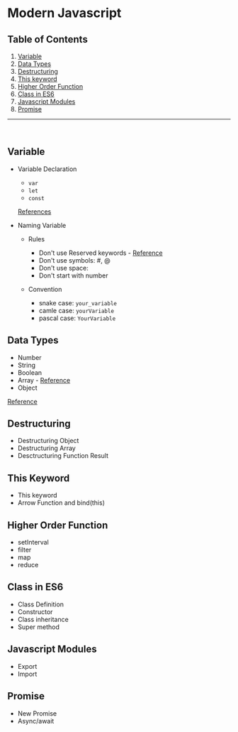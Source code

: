 # Modern Javascript

## Table of Contents

1. [Variable](#variable)
2. [Data Types](#data-types)
3. [Destructuring](#destructuring)
4. [This keyword](#this-keyword)
5. [Higher Order Function](#higher-order-function)
6. [Class in ES6](#class-in-es6)
7. [Javascript Modules](#javascript-modules)
8. [Promise](#promise)

---

&nbsp;

## Variable

- Variable Declaration

  - `var`
  - `let`
  - `const`

  [References](https://developer.mozilla.org/en-US/docs/Web/JavaScript/Reference#declarations)

- Naming Variable

  - Rules

    - Don't use Reserved keywords - [Reference](https://developer.mozilla.org/en-US/docs/Web/JavaScript/Reference/Lexical_grammar#keywords)
    - Don't use symbols: #, @
    - Don't use space:
    - Don't start with number

  - Convention
    - snake case: `your_variable`
    - camle case: `yourVariable`
    - pascal case: `YourVariable`

## Data Types

- Number
- String
- Boolean
- Array - [Reference](https://developer.mozilla.org/en-US/docs/Web/JavaScript/Reference/Global_Objects/Array)
- Object

[Reference](https://developer.mozilla.org/en-US/docs/Web/JavaScript/Data_structures)

## Destructuring

- Destructuring Object
- Destructuring Array
- Desctructuring Function Result

## This Keyword

- This keyword
- Arrow Function and bind(this)

## Higher Order Function

- setInterval
- filter
- map
- reduce

## Class in ES6

- Class Definition
- Constructor
- Class inheritance
- Super method

## Javascript Modules

- Export
- Import

## Promise

- New Promise
- Async/await
